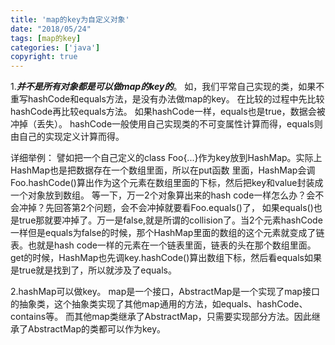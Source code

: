 ```yaml
---
title: 'map的key为自定义对象'
date: "2018/05/24"
tags: [map的key]
categories: ['java']
copyright: true
---
```

1.**_并不是所有对象都是可以做map的key的_**。
如，我们平常自己实现的类，如果不重写hashCode和equals方法，是没有办法做map的key。
在比较的过程中先比较hashCode再比较equals方法。
如果hashCode一样，equals也是true，数据会被冲掉（丢失）。
hashCode一般使用自己实现类的不可变属性计算而得，equals则由自己的实现定义计算而得。

详细举例：
譬如把一个自己定义的class Foo{...}作为key放到HashMap。实际上HashMap也是把数据存在一个数组里面，所以在put函数
里面，HashMap会调Foo.hashCode()算出作为这个元素在数组里面的下标，然后把key和value封装成一个对象放到数组。
等一下，万一2个对象算出来的hash code一样怎么办？会不会冲掉？先回答第2个问题，会不会冲掉就要看Foo.equals()了，
如果equals()也是true那就要冲掉了。万一是false,就是所谓的collision了。当2个元素hashCode一样但是equals为false的时候，那个HashMap里面的数组的这个元素就变成了链表。也就是hash code一样的元素在一个链表里面，链表的头在那个数组里面。get的时候，HashMap也先调key.hashCode()算出数组下标，然后看equals如果是true就是找到了，所以就涉及了equals。

2.hashMap可以做key。
map是一个接口，AbstractMap是一个实现了map接口的抽象类，这个抽象类实现了其他map通用的方法，如equals、hashCode、contains等。
而其他map类继承了AbstractMap，只需要实现部分方法。因此继承了AbstractMap的类都可以作为key。

